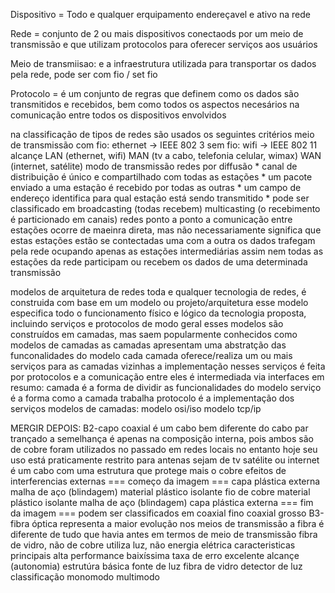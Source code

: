 
Dispositivo = Todo e qualquer erquipamento endereçavel e ativo na rede

Rede = conjunto de 2 ou mais dispositivos conectaods por um meio de transmissão e que utilizam protocolos para oferecer serviços aos usuários

Meio de transmiisao: e a infraestrutura utilizada para transportar os dados pela rede, pode ser com fio / set fio

Protocolo = é um conjunto de regras que definem como os dados são transmitidos e recebidos, bem como todos os aspectos necesários na comunicação entre todos os dispositivos envolvidos

na classificação de tipos de redes são usados os seguintes critérios
    meio de transmissão
        com fio: ethernet -> IEEE 802 3
        sem fio: wifi -> IEEE 802 11
    alcançe
        LAN (ethernet, wifi)
        MAN (tv a cabo, telefonia celular, wimax)
        WAN (internet, satélite)
    modo de transmissão
        redes por diffusão
            * canal de distribuição é único e compartilhado com todas as estações
            * um pacote enviado a uma estação é recebido por todas as outras
            * um campo de endereço identifica para qual estação está sendo transmitido
            * pode ser classificado em
            broadcasting (todas recebem)
            multicasting (o recebimento é particionado em canais)
        redes ponto a ponto
            a comunicação entre estações ocorre de maeinra direta, mas não necessariamente significa que estas estações estão se contectadas uma com a outra
            os dados trafegam pela rede ocupando apenas as estações intermediárias
            assim nem todas as estações da rede participam ou recebem os dados de uma determinada transmissão

modelos de arquitetura de redes
    toda e qualquer tecnologia de redes, é construida com base em um modelo ou projeto/arquitetura
    esse modelo especifica todo o funcionamento físico e lógico da tecnologia proposta, incluindo serviços e protocolos
    de modo geral esses modelos são construídos em camadas, mas saem popularmente conhecidos como modelos de camadas
    as camadas apresentam uma abstratção das funconalidades do modelo
    cada camada oferece/realiza um ou mais serviços para as camadas vizinhas
    a implementação nesses serviços é feita por protocolos
    e a comunicação entre eles é intermediada via interfaces
    em resumo:
        camada é a forma de dividir as funcionalidades do modelo
        serviço é a forma como a camada trabalha
        protocolo é a implementação dos serviços
    modelos de camadas:
    modelo osi/iso
    modelo tcp/ip

MERGIR DEPOIS:
B2-capo coaxial
    é um cabo bem diferente do cabo par trançado
    a semelhança é apenas na composição interna, pois ambos são de cobre
    foram utilizados no passado em redes locais
    no entanto hoje seu uso está praticamente restrito para antenas sejam de tv satélite ou internet
    é um cabo com uma estrutura que protege mais o cobre efeitos de interferencias externas
    === começo da imagem ===
    capa plástica externa
        malha de aço (blindagem)
            material plástico isolante
                fio de cobre
            material plástico isolante
        malha de aço (blindagem)
    capa plástica externa
    === fim da imagem ===
    podem ser classificados em
    coaxial fino
    coaxial grosso
B3-fibra óptica
    representa a maior evolução nos meios de transmissão
    a fibra é diferente de tudo que havia antes em termos de meio de transmissão
        fibra de vidro, não de cobre
        utiliza luz, não energia elétrica
    caracteristicas principais
        alta performance
        baixíssima taxa de erro
        excelente alcançe (autonomia)
    estrutúra básica
        fonte de luz
        fibra de vidro
        detector de luz
    classificação
        monomodo
        multimodo
